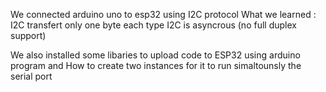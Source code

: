 We connected arduino uno to esp32 using I2C protocol
What we learned : 
I2C transfert only one byte each type
I2C is asyncrous (no full duplex support)


We also installed some libaries to upload code to ESP32 using arduino program
and How to create two instances for it to run simaltounsly the serial port

